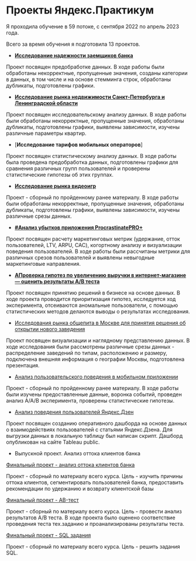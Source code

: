 # Проекты Яндекс.Практикум
Я проходила обучение в 59 потоке, с сентября 2022 по апрель 2023 года. 

Всего за время обучения я подготовила 13 проектов. 

- [**Исследование надежности заемщиков банка**](https://github.com/dsemenova85/forresume/blob/df63223edc7ef90e2b9b1c256c9a89b8786889ea/1.bank/%D0%98%D1%81%D1%81%D0%BB%D0%B5%D0%B4%D0%BE%D0%B2%D0%B0%D0%BD%D0%B8%D0%B5%20%D0%BD%D0%B0%D0%B4%D0%B5%D0%B6%D0%BD%D0%BE%D1%81%D1%82%D0%B8%20%D0%B7%D0%B0%D0%B5%D0%BC%D1%89%D0%B8%D0%BA%D0%BE%D0%B2.ipynb)

Проект посвящен предобработке данных. В ходе работы были обработаны некорректные, пропущенные значения, созданы категории в данных, в том числе и на основе стемминга строк, обработаны дубликаты, подготовлены графики. 

- [**Исследование рынка недвижимости Санкт-Петербурга и Ленинградской области**](https://github.com/dsemenova85/forresume/blob/df63223edc7ef90e2b9b1c256c9a89b8786889ea/2.spb/%D0%98%D1%81%D1%81%D0%BB%D0%B5%D0%B4%D0%BE%D0%B2%D0%B0%D0%BD%D0%B8%D0%B5%20%D0%BE%D0%B1%D1%8A%D1%8F%D0%B2%D0%BB%D0%B5%D0%BD%D0%B8%D0%B8%CC%86%20%D0%BE%20%D0%BF%D1%80%D0%BE%D0%B4%D0%B0%D0%B6%D0%B5%20%D0%BA%D0%B2%D0%B0%D1%80%D1%82%D0%B8%D1%80.ipynb)

Проект посвящен исследовательскому анализу данных. В ходе работы были обработаны некорректные, пропущенные значения, обработаны дубликаты, подготовлены графики, выявлены зависимости, изучены различные параметры квартир.

- [**Исследование тарифов мобильных операторов**]

Проект посвящен статистическому анализу данных. В ходе работы была проведена предобработка данных, подготовлены графики для сравнения различных групп пользователей и проверены статистические гипотезы об этих группах.

- [**Исследование рынка видеоигр**](https://github.com/dsemenova85/forresume/blob/df63223edc7ef90e2b9b1c256c9a89b8786889ea/3.telecom/%D0%9E%D0%BF%D1%80%D0%B5%D0%B4%D0%B5%D0%BB%D0%B5%D0%BD%D0%B8%D0%B5%20%D0%B2%D1%8B%D0%B3%D0%BE%D0%B4%D0%BD%D0%BE%D0%B3%D0%BE%20%D1%82%D0%B0%D1%80%D0%B8%D1%84%D0%B0%20%D0%B4%D0%BB%D1%8F%20%D1%82%D0%B5%D0%BB%D0%B5%D0%BA%D0%BE%D0%BC%20%D0%BA%D0%BE%D0%BC%D0%BF%D0%B0%D0%BD%D0%B8%D0%B8.ipynb)

Проект - сборный по пройденному ранее материалу. В ходе работы были обработаны некорректные, пропущенные значения, обработаны дубликаты, подготовлены графики, выявлены зависимости, изучены различные срезы данных.

- [**#Анализ убытков приложения ProcrastinatePRO+**](https://github.com/dsemenova85/forresume/blob/df63223edc7ef90e2b9b1c256c9a89b8786889ea/5.ads/%D0%90%D0%BD%D0%B0%D0%BB%D0%B8%D0%B7%20%D1%83%D0%B1%D1%8B%D1%82%D0%BA%D0%BE%D0%B2%20%D0%BF%D1%80%D0%B8%D0%BB%D0%BE%D0%B6%D0%B5%D0%BD%D0%B8%D1%8F%20ProcrastinatePRO+.ipynb)

Проект посвящен расчету маркетинговых метрик (удержание, отток пользователей, LTV, ARPU, CAC), когортному анализу и визуализации поведения пользователей. В ходе работы были рассчитаны метрики для различных срезов пользователей и выявлены невыгодные маркетинговые направления.


- [**АПроверка гипотез по увеличению выручки в интернет-магазине —
оценить результаты A/B теста**](https://github.com/dsemenova85/forresume/blob/df63223edc7ef90e2b9b1c256c9a89b8786889ea/6.ab-test/%D0%9F%D1%80%D0%BE%D0%B2%D0%B5%D1%80%D0%BA%D0%B0%20%D0%B3%D0%B8%D0%BF%D0%BE%D1%82%D0%B5%D0%B7.ipynb)

Проект посвящен принятию решений в бизнесе на основе данных. В ходе проекта проводится приоритизация гипотез, исследуется ход эксперимента, отсеиваются аномальные пользователи, с помощью статистических методов делаются выводы о результатах исследования.

- [Исследования рынка общепита в Москве для принятия решения об
открытии нового заведения](https://github.com/dsemenova85/forresume/blob/df63223edc7ef90e2b9b1c256c9a89b8786889ea/7.cafe/%D0%98%D1%81%D1%81%D0%BB%D0%B5%D0%B4%D0%BE%D0%B2%D0%B0%D0%BD%D0%B8%D1%8F%20%D1%80%D1%8B%D0%BD%D0%BA%D0%B0%20%D0%BE%D0%B1%D1%89%D0%B5%D0%BF%D0%B8%D1%82%D0%B0%20%D0%B2%20%D0%9C%D0%BE%D1%81%D0%BA%D0%B2%D0%B5.ipynb)

Проект посвящен визуализации и наглядному представлению данных. В ходе исследования были рассмотрены различные срезы данных - распределение заведений по типам, расположению и размеру, подключена внешняя информация о географии Москвы, подготовлена презентация.

- [Анализ пользовательского поведения в мобильном приложении](https://github.com/dsemenova85/forresume/blob/df63223edc7ef90e2b9b1c256c9a89b8786889ea/8.aab-test/%D0%90%D0%BD%D0%B0%D0%BB%D0%B8%D0%B7%20%D0%B2%D0%BE%D1%80%D0%BE%D0%BD%D0%BA%D0%B8%20%D0%BF%D1%80%D0%BE%D0%B4%D0%B0%D0%B6.ipynb)

Проект - сборный по пройденному ранее материалу. В ходе работы были изучены предоставленные данные, воронка событий, проведен анализ A/A/B эксперимента, проверены статистические гипотезы.

- [Анализ поведения пользователей Яндекс.Дзен](https://github.com/dsemenova85/forresume/blob/df63223edc7ef90e2b9b1c256c9a89b8786889ea/9.dzen/%D0%AF%D0%BD%D0%B4%D0%B5%D0%BA%D1%81.%D0%94%D0%B7%D0%B5%D0%BD.ipynb)

Проект посвящен созданию оперативного дашборда на основе данных о взаимодействиях пользователей с статьями Яндекс.Дзена. Для выгрузки данных в локальную таблицу был написан скрипт. Дашборд опубликован на сайте Tableau public.

- Выпускной проект. Анализ оттока клиентов банка

[Финальный проект - анализ оттока клиентов банка](https://github.com/dsemenova85/forresume/blob/df63223edc7ef90e2b9b1c256c9a89b8786889ea/10.final_bank/Final_banki.ipynb)

Проект - сборный по материалу всего курса. Цель - изучить причины оттока клиентов, сегментировать пользователей банка, предоставить рекомендации по удержанию и возврату клиентской базы

[Финальный проект - AB-тест](https://github.com/dsemenova85/forresume/blob/df63223edc7ef90e2b9b1c256c9a89b8786889ea/10.final_bank/Final_ab.ipynb)

Проект - сборный по материалу всего курса. Цель - провести анализ результатов A/B теста. В ходе проекта было оценено соответствие проведения теста тех.заданию и проанализированы результаты теста.

[Финальный проект - SQL задания](https://github.com/dsemenova85/forresume/blob/df63223edc7ef90e2b9b1c256c9a89b8786889ea/10.final_bank/Final_sql.ipynb)

Проект - сборный по материалу всего курса. Цель - решить задания SQL. 





